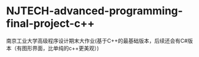 # NJTECH-advanced-programming-final-project-c++
南京工业大学高级程序设计期末大作业(基于C++的最基础版本，后续还会有C#版本（有图形界面，比单纯的c++更美观）)
